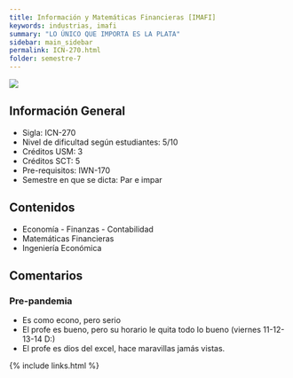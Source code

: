 ```yaml
---
title: Información y Matemáticas Financieras [IMAFI]
keywords: industrias, imafi
summary: "LO ÚNICO QUE IMPORTA ES LA PLATA"
sidebar: main_sidebar
permalink: ICN-270.html
folder: semestre-7
---
```


<img id="right-img" src="{{ site.baseurl }}/images/semestre7/stonks.png">

## Información General

- Sigla: ICN-270
- Nivel de dificultad según estudiantes: 5/10
- Créditos USM: 3
- Créditos SCT: 5
- Pre-requisitos: IWN-170
- Semestre en que se dicta: Par e impar

## Contenidos

- Economía - Finanzas - Contabilidad
- Matemáticas Financieras
- Ingeniería Económica

## Comentarios

### Pre-pandemia

- Es como econo, pero serio
- El profe es bueno, pero su horario le quita todo lo bueno (viernes 11-12-13-14 D:)
- El profe es dios del excel, hace maravillas jamás vistas.

{% include links.html %}
